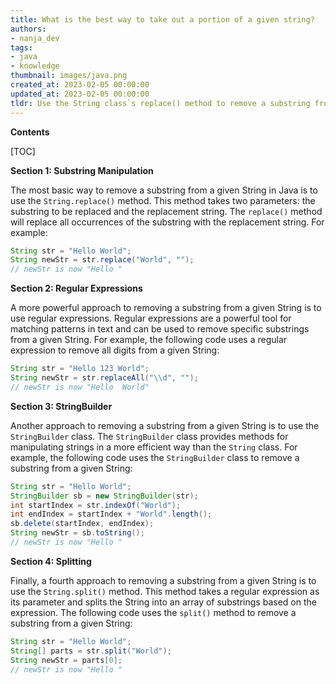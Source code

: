 ```yaml
---
title: What is the best way to take out a portion of a given string?
authors:
- nanja_dev
tags:
- java
- knowledge
thumbnail: images/java.png
created_at: 2023-02-05 00:00:00
updated_at: 2023-02-05 00:00:00
tldr: Use the String class`s replace() method to remove a substring from a given String in Java.
---
```


**Contents**

[TOC]

**Section 1: Substring Manipulation**

The most basic way to remove a substring from a given String in Java is to use the `String.replace()` method. This method takes two parameters: the substring to be replaced and the replacement string. The `replace()` method will replace all occurrences of the substring with the replacement string. For example:

```java
String str = "Hello World";
String newStr = str.replace("World", "");
// newStr is now "Hello "
```

**Section 2: Regular Expressions**

A more powerful approach to removing a substring from a given String is to use regular expressions. Regular expressions are a powerful tool for matching patterns in text and can be used to remove specific substrings from a given String. For example, the following code uses a regular expression to remove all digits from a given String:

```java
String str = "Hello 123 World";
String newStr = str.replaceAll("\\d", "");
// newStr is now "Hello  World"
```

**Section 3: StringBuilder**

Another approach to removing a substring from a given String is to use the `StringBuilder` class. The `StringBuilder` class provides methods for manipulating strings in a more efficient way than the `String` class. For example, the following code uses the `StringBuilder` class to remove a substring from a given String:

```java
String str = "Hello World";
StringBuilder sb = new StringBuilder(str);
int startIndex = str.indexOf("World");
int endIndex = startIndex + "World".length();
sb.delete(startIndex, endIndex);
String newStr = sb.toString();
// newStr is now "Hello "
```

**Section 4: Splitting**

Finally, a fourth approach to removing a substring from a given String is to use the `String.split()` method. This method takes a regular expression as its parameter and splits the String into an array of substrings based on the expression. The following code uses the `split()` method to remove a substring from a given String:

```java
String str = "Hello World";
String[] parts = str.split("World");
String newStr = parts[0];
// newStr is now "Hello "
```
